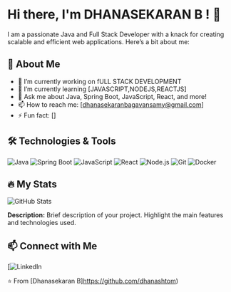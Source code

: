 # Hi there, I'm DHANASEKARAN B ! 👋

I am a passionate Java and Full Stack Developer with a knack for creating scalable and efficient web applications. Here’s a bit about me:

## 🚀 About Me
- 🔭 I’m currently working on fULL STACK DEVELOPMENT 
- 🌱 I’m currently learning [JAVASCRIPT,NODEJS,REACTJS]
- 💬 Ask me about Java, Spring Boot, JavaScript, React, and more!
- 📫 How to reach me: [dhanasekaranbagavansamy@gmail.com]
- ⚡ Fun fact: []

## 🛠️ Technologies & Tools

![Java](https://img.shields.io/badge/Java-ED8B00?style=for-the-badge&logo=java&logoColor=white)
![Spring Boot](https://img.shields.io/badge/Spring_Boot-F2F4F9?style=for-the-badge&logo=spring-boot)
![JavaScript](https://img.shields.io/badge/JavaScript-F7DF1E?style=for-the-badge&logo=javascript&logoColor=black)
![React](https://img.shields.io/badge/React-20232A?style=for-the-badge&logo=react&logoColor=61DAFB)
![Node.js](https://img.shields.io/badge/Node.js-339933?style=for-the-badge&logo=nodedotjs&logoColor=white)
![Git](https://img.shields.io/badge/Git-F05032?style=for-the-badge&logo=git&logoColor=white)
![Docker](https://img.shields.io/badge/Docker-2496ED?style=for-the-badge&logo=docker&logoColor=white)

## 🔥 My Stats

![GitHub Stats](https://github.com/dhanashtom)

**Description:** Brief description of your project. Highlight the main features and technologies used.

## 📫 Connect with Me

[![LinkedIn](https://www.linkedin.com/in/dhanasekaran-b-57631a22a/)



⭐️ From [Dhanasekaran B]https://github.com/dhanashtom)
